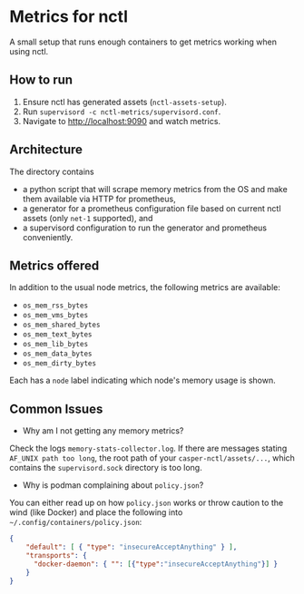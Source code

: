 # Metrics for nctl

A small setup that runs enough containers to get metrics working when using nctl.

## How to run

1. Ensure nctl has generated assets (`nctl-assets-setup`).
2. Run `supervisord -c nctl-metrics/supervisord.conf`.
3. Navigate to <http://localhost:9090> and watch metrics.

## Architecture

The directory contains

* a python script that will scrape memory metrics from the OS and make them available via HTTP for prometheus,
* a generator for a prometheus configuration file based on current nctl assets (only `net-1` supported), and
* a supervisord configuration to run the generator and prometheus conveniently.

## Metrics offered

In addition to the usual node metrics, the following metrics are available:

* `os_mem_rss_bytes`
* `os_mem_vms_bytes`
* `os_mem_shared_bytes`
* `os_mem_text_bytes`
* `os_mem_lib_bytes`
* `os_mem_data_bytes`
* `os_mem_dirty_bytes`

Each has a `node` label indicating which node's memory usage is shown.

## Common Issues

* Why am I not getting any memory metrics?

Check the logs `memory-stats-collector.log`. If there are messages stating `AF_UNIX path too long`, the root path of your `casper-nctl/assets/...`, which contains the `supervisord.sock` directory is too long.

* Why is podman complaining about `policy.json`?

You can either read up on how `policy.json` works or throw caution to the wind (like Docker) and place the following into `~/.config/containers/policy.json`:

```json
{
    "default": [ { "type": "insecureAcceptAnything" } ],
    "transports": {
      "docker-daemon": { "": [{"type":"insecureAcceptAnything"}] }
    }
}
```
